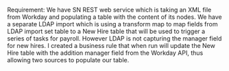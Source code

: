 Requirement: We have SN REST web service which is taking an XML file from Workday and populating a table with the content of its nodes. We have a separate LDAP import which is using a transform map to map fields from LDAP import set table to a New Hire table that will be used to trigger a series of tasks for payroll. However LDAP is not capturing the manager field for new hires. I created a business rule that when run will update the New Hire table with the addition manager field from the Workday API, thus allowing two sources to populate our table.
